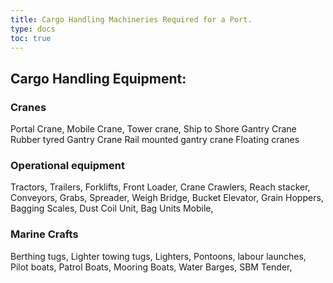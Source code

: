 ```yaml
---
title: Cargo Handling Machineries Required for a Port.
type: docs
toc: true
---
```


## Cargo Handling Equipment:

### Cranes 

Portal Crane,
Mobile Crane,
Tower crane,
Ship to Shore Gantry Crane
Rubber tyred Gantry Crane
Rail mounted gantry crane
Floating cranes

### Operational equipment

Tractors,
Trailers,
Forklifts,
Front Loader,
Crane Crawlers,
Reach stacker,
Conveyors,
Grabs,
Spreader,
Weigh Bridge,
Bucket Elevator,
Grain Hoppers,
Bagging Scales,
Dust Coil Unit,
Bag Units Mobile,

### Marine Crafts

Berthing tugs,
Lighter towing tugs,
Lighters,
Pontoons,
labour launches,
Pilot boats,
Patrol Boats,
Mooring Boats,
Water Barges,
SBM Tender,
